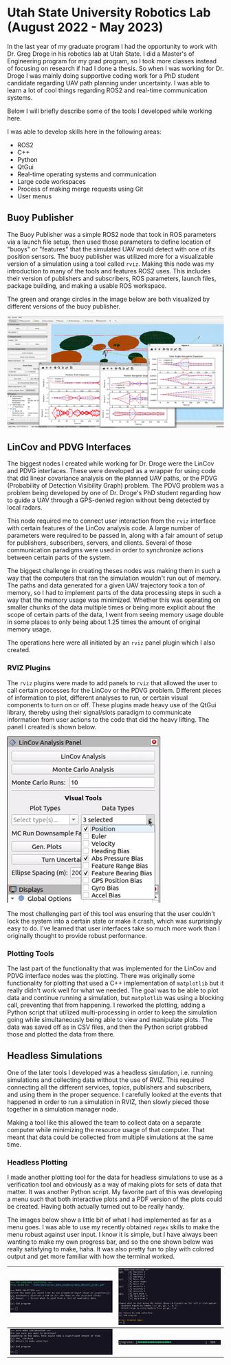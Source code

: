 # Utah State University Robotics Lab (August 2022 - May 2023)
In the last year of my graduate program I had the opportunity to work with Dr. Greg Droge in his 
robotics lab at Utah State. I did a Master's of Engineering program for my grad program, so I took
more classes instead of focusing on research if had I done a thesis. So when I was working for Dr. Droge I 
was mainly doing supportive coding work for a PhD student candidate regarding UAV path planning under
uncertainty. I was able to learn a lot of cool things regarding ROS2 and real-time communication
systems.

Below I will briefly describe some of the tools I developed while working here.

<!-- List of things I learned and developed -->
I was able to develop skills here in the following areas:
- ROS2
- C++
- Python
- QtGui
- Real-time operating systems and communication
- Large code workspaces
- Process of making merge requests using Git
- User menus

## Buoy Publisher
The Buoy Publisher was a simple ROS2 node that took in ROS parameters via a launch file setup, then
used those parameters to define location of "buoys" or "features" that the simulated UAV would detect
with one of its position sensors. The buoy publisher was utilized more for a visualizable version of a
simulation using a tool called `rviz`. Making this node was my introduction to many of the tools and 
features ROS2 uses. This includes their version of publishers and subscribers, ROS parameters,
launch files, package building, and making a usable ROS workspace.

The green and orange circles in the image below are both visualized by different versions of the 
buoy publisher.

![buoy_example](../images/robotics_lab/scenario.png)

## LinCov and PDVG Interfaces
The biggest nodes I created while working for Dr. Droge were the LinCov and PDVG interfaces. These
were developed as a wrapper for using code that did linear covariance analysis on the planned UAV paths,
or the PDVG (Probability of Detection Visibility Graph) problem. The PDVG problem was a problem
being developed by one of Dr. Droge's PhD student regarding how to guide a UAV through a GPS-denied
region without being detected by local radars.

This node required me to connect user interaction from the `rviz` interface with certain features
of the LinCov analysis code. A large number of parameters were required to be passed in, along with
a fair amount of setup for publishers, subscribers, servers, and clients. Several of those communication
paradigms were used in order to synchronize actions between certain parts of the system. 

The biggest challenge in creating theses nodes was making them in such a way that the computers
that ran the simulation wouldn't run out of memory. The paths and data generated for a given UAV
trajectory took a ton of memory, so I had to implement parts of the data processing steps in such
a way that the memory usage was minimized. Whether this was operating on smaller chunks of the data
multiple times or being more explicit about the scope of certain parts of the data, I went from seeing
memory usage double in some places to only being about 1.25 times the amount of original memory usage.

The operations here were all initiated by an `rviz` panel plugin which I also created.

### RVIZ Plugins
The `rviz` plugins were made to add panels to `rviz` that allowed the user to call certain processes
for the LinCov or the PDVG problem. Different pieces of information to plot, different analyses to
run, or certain visual components to turn on or off. These plugins made heavy use of the QtGui library,
thereby using their signal/slots paradigm to communicate information from user actions to the code
that did the heavy lifting. The panel I created is shown below.

![rviz_panel](../images/robotics_lab/data_types_dropdown.png)

The most challenging part of this tool was ensuring that the user couldn't lock the system into a 
certain state or make it crash, which was surprisingly easy to do. I've learned that user interfaces
take so much more work than I originally thought to provide robust performance. 

### Plotting Tools
The last part of the functionality that was implemented for the LinCov and PDVG interface nodes was
the plotting. There was originally some functionality for plotting that used a C++ implementation of
`matplotlib` but it really didn't work well for what we needed. The goal was to be able to plot
data and continue running a simulation, but `matplotlib` was using a blocking call, preventing that
from happening. I reworked the plotting, adding a Python script that utilized multi-processing
in order to keep the simulation going while simultaneously being able to view and manipulate plots.
The data was saved off as in CSV files, and then the Python script grabbed those and plotted the data
from there.

## Headless Simulations
One of the later tools I developed was a headless simulation, i.e. running simulations and collecting
data without the use of RVIZ. This required connecting all the different services, topics, publishers
and subscribers, and using them in the proper sequence. I carefully looked at the events that happened
in order to run a simulation in RVIZ, then slowly pieced those together in a simulation manager node.

Making a tool like this allowed the team to collect data on a separate computer while minimizing
the resource usage of that computer. That meant that data could be collected from multiple simulations
at the same time.

### Headless Plotting
I made another plotting tool for the data for headless simulations to use as a verification tool and
obviously as a way of making plots for sets of data that matter. It was another Python script. My
favorite part of this was developing a menu such that both interactive plots and a PDF version of the
plots could be created. Having both actually turned out to be really handy.

The images below show a little bit of what I had implemented as far as a menu goes. I was able to use
my recently obtained `regex` skills to make the menu robust against user input. I know it is simple,
but I have always been wanting to make my own progress bar, and so the one shown below was really
satisfying to make, haha. It was also pretty fun to play with colored output and get more familiar
with how the terminal worked.

| <img src="../images/robotics_lab/colored_pdf_success_output.png" width="600"> | <img src="../images/robotics_lab/manual_menu.png" width="600"> |
|:-:|:-:|
| <img src="../images/robotics_lab/auto_confirmation.png" width="600"> | <img src="../images/robotics_lab/progress_bar.png" width="600"> |